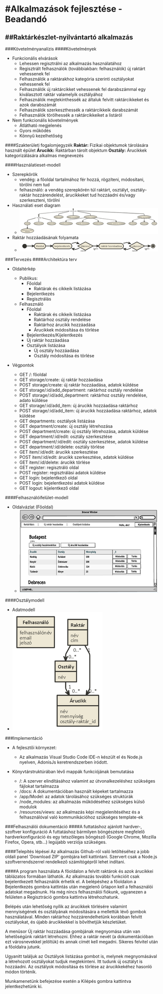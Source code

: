 #Alkalmazások fejlesztése - Beadandó
======
##Raktárkészlet-nyilvántartó alkalmazás
-----
###Követelményanalízis
####Követelmények
* Funkcionális elvárások
  - Lehessen regisztrálni az alkalmazás használatához
  - Regisztrált felhasználók (továbbiakban: felhasználók) új raktárt vehessenek fel
  - Felhasználók a raktárakhoz kategória szerinti osztályokat vehessenek fel
  - Felhasználók új raktárcikket vehessenek fel darabszámmal egy kiválasztott raktár valamelyik osztályához
  - Felhasználók megtekinthessék az általuk felvitt raktárcikkeket és azok darabszámát
  - Felhasználók szerkeszthessék a raktárcikkeik darabszámát
  - Felhasználók törölhessék a raktárcikkeiket a listáról
* Nem funkcionális követelmények
  - Átlátható megjelenés
  - Gyors működés
  - Könnyű kezelhetőség
  
  
####Szakterületi fogalomjegyzék
 **Raktár:**  Fizikai objektumok tárolására használt épület
 **Árucikk:** Raktárban tárolt objektum
 **Osztály:** Árucikkek kategorizálására alkalmas megnevezés
 
####Használatieset-modell
* Szerepkörök
  - vendég: a főoldal tartalmához fér hozzá, rögzíteni, módosítani, törölni nem tud
  - felhasználó: a vendég szerepkörén túl raktárt, osztályt, osztály-raktár hozzárendelést, árucikkeket tud hozzáadni és/vagy szerkeszteni, törölni 
* Használati eset diagram
  - ![Használati eset diagram](docs/images/diagram.png)
* Raktár hozzáadásának folyamata
  - ![Raktár hozzáadásának folyamata (Activity diagram)](docs/images/diagram_addstorage.png)
  
 
###Tervezés
####Architektúra terv
* Oldaltérkép
  * Publikus:
    - Főoldal
      - Raktárak és cikkeik listázása
    - Bejelentkezés
    - Regisztrálás
  * Felhasználó
    - Főoldal
      - Raktárak és cikkeik listázása
      - Raktárhoz osztály rendelése
      - Raktárhoz árucikk hozzáadása
      - Árucikkek módosítása és törlése
    - Bejelentkezés/Kijelentkezés
    - Új raktár hozzáadása
    - Osztályok listázása
      - Új osztály hozzáadása
      - Osztály módosítása és törlése
      
* Végpontok
  - GET /: főoldal
  - GET storage/create: új raktár hozzáadása
  - POST storage/create: új raktár hozzáadása, adatok küldése
  - GET storage/:id/add_department: raktárhoz osztály rendelése
  - POST storage/:id/add_department: raktárhoz osztály rendelése, adato küldése
  - GET storage/:id/add_item: új árucikk hozzáadása raktárhoz 
  - POST storage/:id/add_item: új árucikk hozzáadása raktárhoz, adatok küldése
  - GET departments: osztályok listázása
  - GET department/create: új osztály létrehozása
  - POST department/create: új osztály létrehozása, adatok küldése
  - GET department/:id/edit: osztály szerkesztése
  - POST department/:id/edit: osztály szerkesztése, adatok küldése
  - GET department/:id/delete: osztály törlése
  - GET item/:id/edit: árucikk szerkesztése
  - POST item/:id/edit: árucikk szerkesztése, adatok küldése
  - GET item/:id/delete: árucikk törlése
  - GET register: regisztráló oldal
  - POST register: regisztrálási adatok küldése
  - GET login: bejelentkező oldal
  - POST login: bejelentkezési adatok küldése
  - GET logout: kijelentkező oldal
  

####Felhasználóifelület-modell
* Oldalvázlat (Főoldal)
  - ![Oldalvázlat](docs/images/oldalvazlat.PNG)

####Osztálymodell
- Adatmodell
 - ![Adatmodell](docs/images/adatmodell.png)

###Implementáció
+ A fejlesztői környezet:
  - Az alkalmazás Visual Studio Code IDE-n készült el és Node.js nyelven, AdonisJs keretrendszerben íródott.
  
+ Könyvtárstruktúrában lévő mappák funkciójának bemutatása
  - /: A szerver elindításához valamint az útvonalkezeléshez szükséges fájlokat tartalmazza
  - /docs: A dokumentációban használt képeket tartalmazza 
  - /app/Model: az adatok tárolásához szükséges struktúrák
  - /node_modules: az alkalmazás működéséhez szükséges külső modulok
  - /resources/views: az alkalmazás képi megjelenítéséhez és a felhasználóval való kommunikációhoz szükséges template-ek
  
###Felhasználói dokumentáció
####A futtatáshoz ajánlott hardver-, szoftver konfiguráció
A futtatáshoz bármilyen böngészésre megfelelő hardverkonfiguráció és egy tetszőleges böngésző (Google Chrome, Mozilla Firefox,  Opera, stb...) legújabb verziója szükséges.

####Telepítés lépései
Az alkalmazás Github-ról való letöltéséhez a jobb oldali panel 'Download ZIP' gombjára kell kattintani. Szervert csak a Node.js szoftverrendszerrel rendelkező számítógépről lehet indítani. 

####A program használata
A főoldalon a felvitt raktárok és azok árucikkei táblázatos formában láthatók. Az alkalmazás további funkcióit csak bejelentkezett felhasználók érhetik el. A belépéshez a főoldalon a Bejelentkezés gombra kattintás után megjelenő űrlapon kell a felhasználói adatokat megadnunk. Ha még nincs felhasználói fiókunk, ugyanezen a felületen a Regisztráció gombra kattintva létrehozhatunk.

Belépés után lehetőség nyílik az árucikkek törlésére valamint mennyiségének és osztályának módosítására a mellettük lévő gombok használatával. Minden raktárhoz hozzárendelhetünk korábban felvitt osztályokat, és újabb árucikkekkel is bővíthetjük készletüket. 

A menüsor Új raktár hozzáadása gombjának megnyomása után van lehetőségünk raktárt létrehozni. Ehhez a raktár nevét (a dokumentációban ezt városnevekkel jelöltük) és annak címét kell megadni. Sikeres felvitel után a főoldalra jutunk.

Ugyanitt találjuk az Osztályok listázása gombot is, melynek megnyomásával a létrehozott osztályokat tudjuk megtekinteni. Itt tudunk új osztályt is hozzáadni. Az osztályok módosítása és törlése az árucikkekéhez hasonló módon történik.

Munkamenetünk befejezése esetén a Kilépés gombra kattintva jelentkezhetünk ki.
